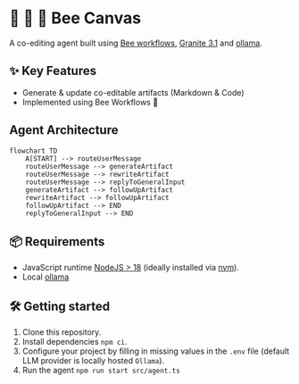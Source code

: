 # 💁 📜 🐝 Bee Canvas

A co-editing agent built using [Bee workflows](https://i-am-bee.github.io/bee-agent-framework/), [Granite 3.1](https://www.ibm.com/granite/docs/models/granite/) and [ollama](https://ollama.com).

## ✨ Key Features

- Generate & update co-editable artifacts (Markdown & Code)
- Implemented using Bee Workflows 💪

## Agent Architecture

```mermaid
flowchart TD
    A[START] --> routeUserMessage
    routeUserMessage --> generateArtifact
    routeUserMessage --> rewriteArtifact
    routeUserMessage --> replyToGeneralInput
    generateArtifact --> followUpArtifact
    rewriteArtifact --> followUpArtifact
    followUpArtifact --> END
    replyToGeneralInput --> END
```

## 📦 Requirements

- JavaScript runtime [NodeJS > 18](https://nodejs.org/) (ideally installed via [nvm](https://github.com/nvm-sh/nvm)).
- Local [ollama](https://ollama.com)

## 🛠️ Getting started

1. Clone this repository.
2. Install dependencies `npm ci`.
3. Configure your project by filling in missing values in the `.env` file (default LLM provider is locally hosted `Ollama`).
4. Run the agent `npm run start src/agent.ts`
